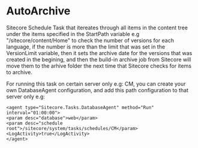 # AutoArchive
Sitecore Schedule Task that itereates through all items in the content tree under the items specified in the StartPath variable e.g "/sitecore/content/Home" to check the number of versions for each language, if the number is more than the limit that was set in the VersionLimit variable, then it sets the archive date for the versions that was created in the begining, and then the build-in archive job from Sitecore will move them to the arhive folder the next time that Sitecore checks for items to archive.

For running this task on certain server only e.g: CM, you can create your own DatabaseAgent configuration, and add this path configuration to that server only e.g:

```
<agent type="Sitecore.Tasks.DatabaseAgent" method="Run" interval="01:00:00">
<param desc="database">web</param>
<param desc="schedule root">/sitecore/system/tasks/schedules/CM</param>
<LogActivity>true</LogActivity>
</agent>
```
